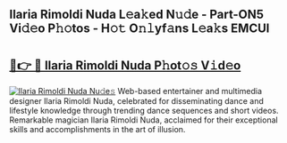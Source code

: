 ## Ilaria Rimoldi Nuda L𝚎a𝚔ed N𝚞𝚍e - Part-ON5 Vi𝚍𝚎o P𝚑𝚘tos - H𝚘𝚝 O𝚗𝚕yf𝚊ns L𝚎a𝚔s EMCUl

# <h2><a href="http://kf848w.oniu.top/?m=Ilaria+Rimoldi+Nuda">🔗👉 🔴 Ilaria Rimoldi Nuda P𝚑ot𝚘𝚜 V𝚒d𝚎o</a></h2>

[![Ilaria Rimoldi Nuda Nu𝚍e𝚜](https://i.imgur.com/0qMVB7G.gif)](http://kf848w.oniu.top/?m=Ilaria+Rimoldi+Nuda)
Web-based entertainer and multimedia designer Ilaria Rimoldi Nuda, celebrated for disseminating dance and lifestyle knowledge through trending dance sequences and short videos. Remarkable magician Ilaria Rimoldi Nuda, acclaimed for their exceptional skills and accomplishments in the art of illusion.  

